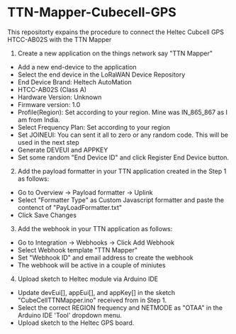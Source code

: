 # TTN-Mapper-Cubecell-GPS
This repositorty expains the procedure to connect the Heltec Cubcell GPS HTCC-AB02S with the TTN Mapper


1. Create a new application on the things network say "TTN Mapper"
- Add a new end-device to the application
- Select the end device in the LoRaWAN Device Repository
- End Device Brand: Heltech AutoMation
- HTCC-AB02S (Class A)
- Hardware Version: Unknown
- Firmware version: 1.0
- Profile(Region): Set according to your region. Mine was IN_865_867 as I am from India.
- Select Frequency Plan: Set according to your region
- Set JOINEUI: You can sent it all to zero or any random code. This will be used in the next step
- Generate DEVEUI and APPKEY
- Set some random "End Device ID" and click Register End Device button.
      
2. Add the payload formatter in your TTN application created in the Step 1 as follows:
- Go to Overview -> Payload formatter -> Uplink 
- Select "Formatter Type" as Custom Javascript formatter and paste the contenct of "PayLoadFormatter.txt"
- Click Save Changes

3. Add the webhook in your TTN application as follows:
- Go to Integration -> Webhooks -> Click Add Webhook
- Select Webhook template "TTN Mapper"
- Set "Webhook ID" and email address to create the webhook
- The webhook will be active in a couple of miniutes

4. Upload sketch to Heltec module via Arduino IDE
- Update devEui[], appEui[], and appKey[] in the sketch "CubeCellTTNMapper.ino" received from in Step 1.
- Select the correct REGION frequency and NETMODE as "OTAA" in the Arduino IDE 'Tool' dropdown menu. 
- Upload sketch to the Heltec GPS board.
